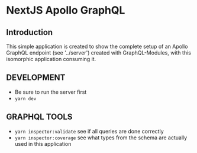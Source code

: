 # NextJS Apollo GraphQL

## Introduction
This simple application is created to show the complete setup of an Apollo GraphQL endpoint (see '../server') created with GraphQL-Modules, with this isomorphic application consuming it.

## DEVELOPMENT
- Be sure to run the server first
- `yarn dev`

## GRAPHQL TOOLS

- `yarn inspector:validate` see if all queries are done correctly
- `yarn inspector:coverage` see what types from the schema are actually used in this application

